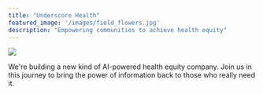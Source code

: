 ```yaml
---
title: "Underscore Health"
featured_image: '/images/field_flowers.jpg'
description: "Empowering communities to achieve health equity"
---
```


![](/images/underscore_logo_m.png)

We're building a new kind of AI-powered health equity company. Join us in this journey to bring the power of information back to those who really need it.
